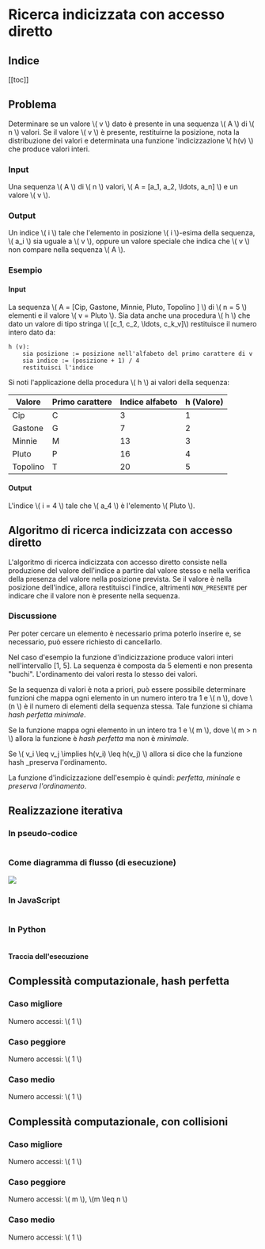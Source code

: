 # Ricerca indicizzata con accesso diretto

## Indice

[[toc]]

## Problema

Determinare se un valore \\( v \\) dato è presente in una sequenza \\( A \\) di \\( n \\) valori. Se il valore \\( v \\) è presente, restituirne la posizione, nota la distribuzione dei valori e determinata una funzione 'indicizzazione \\( h(v) \\) che produce valori interi.

### Input

Una sequenza \\( A \\) di \\( n \\) valori, \\( A = \[a_1, a_2, \ldots, a_n\] \\) e un valore \\( v \\).

### Output

Un indice \\( i \\) tale che l'elemento in posizione \\( i \\)-esima della sequenza, \\( a_i \\) sia uguale a \\( v \\), oppure un valore speciale che indica che \\( v \\) non compare nella sequenza \\( A \\).

### Esempio

#### Input

La sequenza \\( A = [Cip, Gastone, Minnie, Pluto, Topolino ] \\) di \\( n = 5 \\) elementi e il valore \\( v = Pluto \\).
Sia data anche una procedura \\( h \\) che dato un valore di tipo stringa \\( [c_1, c_2, \\ldots, c_k_v]\\) restituisce il numero intero dato da:

    h (v):
        sia posizione := posizione nell'alfabeto del primo carattere di v
        sia indice := (posizione + 1) / 4
        restituisci l'indice

Si noti l'applicazione della procedura \\( h \\) ai valori della sequenza:

| Valore   | Primo carattere | Indice alfabeto | h (Valore) |
| -------- | --------------- | --------------- | ---------- |
| Cip      | C               | 3               | 1          |
| Gastone  | G               | 7               | 2          |
| Minnie   | M               | 13              | 3          |
| Pluto    | P               | 16              | 4          |
| Topolino | T               | 20              | 5          |

#### Output

L'indice \\( i = 4 \\) tale che \\( a_4 \\) è l'elemento \\( Pluto \\).

## Algoritmo di ricerca indicizzata con accesso diretto

L'algoritmo di ricerca indicizzata con accesso diretto consiste nella produzione del valore dell'indice a partire dal valore stesso e nella verifica della presenza del valore nella posizione prevista.
Se il valore è nella posizione dell'indice, allora restituisci l'indice, altrimenti `NON_PRESENTE` per indicare che il valore non è presente nella sequenza.

### Discussione

Per poter cercare un elemento è necessario prima poterlo inserire e, se necessario, può essere richiesto di cancellarlo. 

Nel caso d'esempio la funzione d'indicizzazione produce valori interi nell'intervallo [1, 5].
La sequenza è composta da 5 elementi e non presenta "buchi". L'ordinamento dei valori resta
lo stesso dei valori.

Se la sequenza di valori è nota a priori, può essere possibile determinare funzioni che
mappa ogni elemento in un numero intero tra 1 e \\( n \\), dove \\(n \\) è il numero di
elementi della sequenza stessa. Tale funzione si chiama _hash perfetta minimale_.

Se la funzione mappa ogni elemento in un intero tra 1 e \\( m \\), dove \\( m > n \\) allora
la funzione è _hash perfetta_ ma non è _minimale_.

Se \\( v_i \\leq v_j \\implies h(v_i) \\leq h(v_j) \\) allora si dice che la funzione hash
\_preserva l'ordinamento\.

La funzione d'indicizzazione dell'esempio è quindi: _perfetta_, _mininale_ e
_preserva l'ordinamento_.

## Realizzazione iterativa

### In pseudo-codice

<pre><code class="pseudo" algo="ricerca_indicizzata_esempio"></code></pre>

### Come diagramma di flusso (di esecuzione)

![](./codice/ricerca_indicizzata_esempio.fc.svg)

<!--![](https://code2flow.com/Hrzixh.svg)-->

### In JavaScript

<pre><code class="javascript" algo="ricerca_indicizzata_esempio"></code></pre>

### In Python

<pre><code class="python" algo="ricerca_indicizzata_esempio"></code></pre>

#### Traccia dell'esecuzione

<div class="pytutorVisualizer" data-tracefile="./tracce/ricerca_indicizzata_esempio_tracce.json" data-params="{'embeddedMode': true,'startingInstruction': 5}" id="ricerca_indicizzata_esempio_tracce"> </div>

## Complessità computazionale, hash perfetta

### Caso migliore

Numero accessi: \\( 1 \\)

### Caso peggiore

Numero accessi: \\( 1 \\)

### Caso medio

Numero accessi: \\( 1 \\)

## Complessità computazionale, con collisioni

### Caso migliore

Numero accessi: \\( 1 \\)

### Caso peggiore

Numero accessi: \\( m \\), \\(m \\leq n \\)

### Caso medio 	

Numero accessi: \\( 1 \\)
